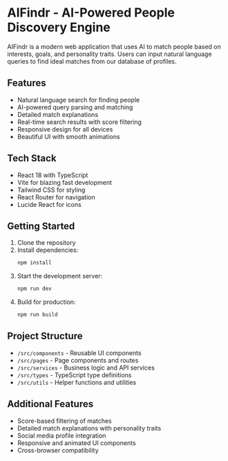 # AIFindr - AI-Powered People Discovery Engine

AIFindr is a modern web application that uses AI to match people based on interests, goals, and personality traits. Users can input natural language queries to find ideal matches from our database of profiles.

## Features

- Natural language search for finding people
- AI-powered query parsing and matching
- Detailed match explanations
- Real-time search results with score filtering
- Responsive design for all devices
- Beautiful UI with smooth animations

## Tech Stack

- React 18 with TypeScript
- Vite for blazing fast development
- Tailwind CSS for styling
- React Router for navigation
- Lucide React for icons

## Getting Started

1. Clone the repository
2. Install dependencies:
   ```bash
   npm install
   ```
3. Start the development server:
   ```bash
   npm run dev
   ```
4. Build for production:
   ```bash
   npm run build
   ```

## Project Structure

- `/src/components` - Reusable UI components
- `/src/pages` - Page components and routes
- `/src/services` - Business logic and API services
- `/src/types` - TypeScript type definitions
- `/src/utils` - Helper functions and utilities

## Additional Features

- Score-based filtering of matches
- Detailed match explanations with personality traits
- Social media profile integration
- Responsive and animated UI components
- Cross-browser compatibility